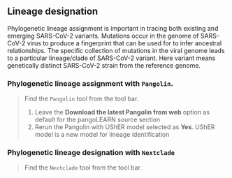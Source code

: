 ## Lineage designation
Phylogenetic lineage assignment is important in tracing both existing and emerging SARS-CoV-2 variants.
Mutations occur in the genome of SARS-CoV-2 virus to produce a fingerprint that can be used for to infer ancestral relationships. The specific collection of mutations in the viral genome leads to a particular lineage/clade of SARS-CoV-2 variant. Here variant means genetically distinct SARS-CoV-2 strain from the reference genome.

### Phylogenetic lineage assignment with `Pangolin`.
> Find the `Pangolin` tool from the tool bar.
> 1. Leave the **Download the latest Pangolin from web** option as default for the pangoLEARN source section
> 2. Rerun the Pangolin with UShER model selected as **Yes**. UShER model is a new model for lineage identification

### Phylogenetic lineage designation with `Nextclade`
> Find the `Nextclade` tool from the tool bar.

